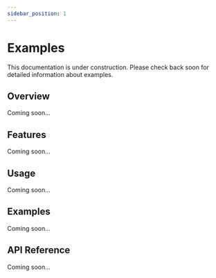 ```yaml
---
sidebar_position: 1
---
```


# Examples

This documentation is under construction. Please check back soon for detailed information about examples.

## Overview

Coming soon...

## Features

Coming soon...

## Usage

Coming soon...

## Examples

Coming soon...

## API Reference

Coming soon...
